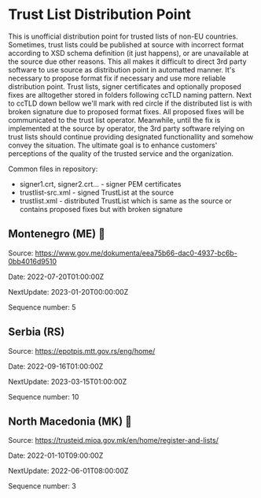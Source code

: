 # Trust List Distribution Point

This is unofficial distribution point for trusted lists of non-EU countries. Sometimes, trust lists could be published at source with incorrect format according to XSD schema definition (it just happens), or are unavailable at the source due other reasons. This all makes it difficult to direct 3rd party software to use source as distribution point in automatted manner. It's necessary to propose format fix if necessary and use more reliable distribution point. Trust lists, signer certificates and optionally proposed fixes are alltogether stored in folders following ccTLD naming pattern. Next to ccTLD down bellow we'll mark with red circle if the distributed list is with broken signature due to proposed format fixes. All proposed fixes will be communicated to the trust list operator. Meanwhile, until the fix is implemented at the source by operator, the 3rd party software relying on  trust lists should continue providing designated functionallity and somehow convey the situation. The ultimate goal is to enhance customers' perceptions of the quality of the trusted service and the organization.

 
Common files in repository:

- signer1.crt, signer2.crt... - signer PEM certificates
- trustlist-src.xml - signed TrustList at the source
- trustlist.xml - distributed TrustList which is same as the source or contains proposed fixes but with broken signature


## Montenegro (ME) &#x1F534;

Source: https://www.gov.me/dokumenta/eea75b66-dac0-4937-bc6b-0bb4016d9510

Date: 2022-07-20T01:00:00Z

NextUpdate: 2023-01-20T00:00:00Z

Sequence number: 5



## Serbia (RS) 

Source: https://epotpis.mtt.gov.rs/eng/home/ 

Date: 2022-09-16T01:00:00Z

NextUpdate: 2023-03-15T01:00:00Z

Sequence number: 10



## North Macedonia (MK) &#x1F534;

Source: https://trusteid.mioa.gov.mk/en/home/register-and-lists/

Date: 2022-01-10T09:00:00Z

NextUpdate: 2022-06-01T08:00:00Z

Sequence number: 3
